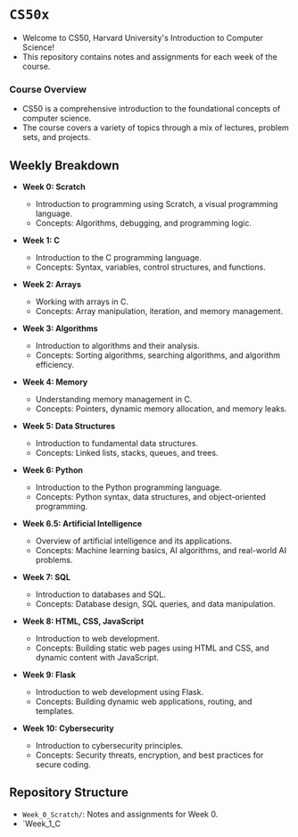 # **``CS50x``**

- Welcome to CS50, Harvard University's Introduction to Computer Science! 
- This repository contains notes and assignments for each week of the course.

### Course Overview

- CS50 is a comprehensive introduction to the foundational concepts of computer science. 
- The course covers a variety of topics through a mix of lectures, problem sets, and projects.

## Weekly Breakdown

- **Week 0: Scratch**
  - Introduction to programming using Scratch, a visual programming language.
  - Concepts: Algorithms, debugging, and programming logic.

- **Week 1: C**
  - Introduction to the C programming language.
  - Concepts: Syntax, variables, control structures, and functions.

- **Week 2: Arrays**
  - Working with arrays in C.
  - Concepts: Array manipulation, iteration, and memory management.

- **Week 3: Algorithms**
  - Introduction to algorithms and their analysis.
  - Concepts: Sorting algorithms, searching algorithms, and algorithm efficiency.

- **Week 4: Memory**
  - Understanding memory management in C.
  - Concepts: Pointers, dynamic memory allocation, and memory leaks.

- **Week 5: Data Structures**
  - Introduction to fundamental data structures.
  - Concepts: Linked lists, stacks, queues, and trees.

- **Week 6: Python**
  - Introduction to the Python programming language.
  - Concepts: Python syntax, data structures, and object-oriented programming.

- **Week 6.5: Artificial Intelligence**
  - Overview of artificial intelligence and its applications.
  - Concepts: Machine learning basics, AI algorithms, and real-world AI problems.

- **Week 7: SQL**
  - Introduction to databases and SQL.
  - Concepts: Database design, SQL queries, and data manipulation.

- **Week 8: HTML, CSS, JavaScript**
  - Introduction to web development.
  - Concepts: Building static web pages using HTML and CSS, and dynamic content with JavaScript.

- **Week 9: Flask**
  - Introduction to web development using Flask.
  - Concepts: Building dynamic web applications, routing, and templates.

- **Week 10: Cybersecurity**
  - Introduction to cybersecurity principles.
  - Concepts: Security threats, encryption, and best practices for secure coding.

## Repository Structure

- `Week_0_Scratch/`: Notes and assignments for Week 0.
- `Week_1_C
